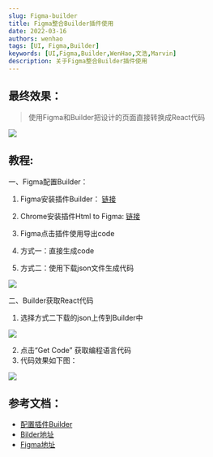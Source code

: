```yaml
---
slug: Figma-builder
title: Figma整合Builder插件使用
date: 2022-03-16
authors: wenhao
tags: [UI, Figma,Builder]
keywords: [UI,Figma,Builder,WenHao,文浩,Marvin]
description: 关于Figma整合Builder插件使用
---
```


## 最终效果：
> 使用Figma和Builder把设计的页面直接转换成React代码

<img src="https://img.wenhaofree.com/blog/image-20230724175709446.png"/>

<!-- truncate -->

## 教程:
一、Figma配置Builder：

1. Figma安装插件Builder：
[链接](https://www.figma.com/community/plugin/747985167520967365/Builder.io---Generate-designs-with-AI-%26-export-designs-to-code)

2. Chrome安装插件Html to Figma:
[链接](https://chrome.google.com/webstore/detail/html-to-figma-by-builderi/efjcmgblfpkhbjpkpopkgeomfkokpaim/related)

3. Figma点击插件使用导出code
4. 方式一：直接生成code
5. 方式二：使用下载json文件生成代码

<img src="https://img.wenhaofree.com/blog/Figma_builder.png"/>

二、Builder获取React代码
1. 选择方式二下载的json上传到Builder中
<img src="https://img.wenhaofree.com/blog/image-20230724175912683.png"/>

2. 点击“Get Code” 获取编程语言代码
3. 代码效果如下图：

<img src="https://img.wenhaofree.com/blog/BuilderCode.png"/>


## 参考文档：

- [配置插件Builder](https://www.builder.io/c/docs/import-from-figma)
- [Bilder地址](https://builder.io/fiddle/feb7fced705c483a862c42fd4952bc93?utm_source=figma&utm_content=import&figma_modal=true)
- [Figma地址](https://www.figma.com/file/w2DVyRaQ6gpkJW1ms0e7co/Builder.io---Generate-designs-with-AI-%26-export-designs-to-code-(Community)?type=design&node-id=4-2&mode=design&t=PcTbH9OD9b8jRhlN-0)